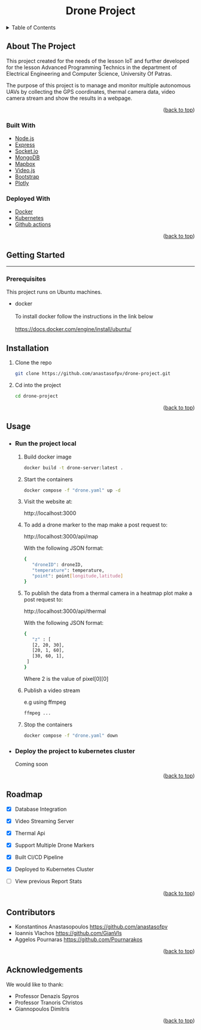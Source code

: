 <div id="top"></div>





<!-- PROJECT LOGO -->
<br />
<div align="center">

  <h1 align="center">Drone Project</h1>

</div>



<!-- TABLE OF CONTENTS -->
<details>
  <summary>Table of Contents</summary>
  <ol>
    <li>
      <a href="#about-the-project">About The Project</a>
      <ul>
        <li><a href="#built-with">Built With</a></li>
        <li><a href="#built-with">Deployed With</a></li>
      </ul>
    </li>
    <li>
      <a href="#getting-started">Getting Started</a>
      <ul>
        <li><a href="#prerequisites">Prerequisites</a></li>
        <li><a href="#installation">Installation</a></li>
      </ul>
    </li>
    <li><a href="#usage">Usage</a></li>
    <li><a href="#roadmap">Roadmap</a></li>
    <li><a href="#roadmap">Contributors</a></li>
    <li><a href="#roadmap">Acknowledgements</a></li>
  </ol>
</details>



<!-- ABOUT THE PROJECT -->
## About The Project

This project created for the needs of the lesson IoT and further developed for the lesson Advanced Programming Technics in the department of Electrical Engineering and Computer Science, University Of Patras.

The purpose of this project is to manage and monitor multiple autonomous UAVs by collecting the GPS coordinates, thermal camera data, video camera stream and show the results in a webpage.

<p align="right">(<a href="#top">back to top</a>)</p>



### Built With


* [Node.js](https://nodejs.org/en/)
* [Express](https://expressjs.com/)
* [Socket.io](https://socket.io/)
* [MongoDB](https://www.mongodb.com/)
* [Mapbox](https://www.mapbox.com/)
* [Video.js](https://videojs.com/)
* [Bootstrap](https://getbootstrap.com)
* [Plotly](https://plotly.com/)

### Deployed With

* [Docker](https://www.docker.com/)
* [Kubernetes](https://kubernetes.io/)
* [Github actions](https://github.com/features/actions)



<p align="right">(<a href="#top">back to top</a>)</p>



<!-- GETTING STARTED -->
## Getting Started
<hr></hr>

### Prerequisites

This project runs on Ubuntu machines.    

* docker <br></br>
    To install docker follow the instructions in the link below <br></br>
  https://docs.docker.com/engine/install/ubuntu/


## Installation

1. Clone the repo
   ```sh
   git clone https://github.com/anastasofpv/drone-project.git
   ```
2. Cd into the project
   ```sh
   cd drone-project
   ```
   
<p align="right">(<a href="#top">back to top</a>)</p>



<!-- USAGE EXAMPLES -->
## Usage

* ### <b>Run the project local</b>
   
    1. Build docker image
         ```sh
        docker build -t drone-server:latest .
        ```
    2. Start the containers
        ```sh
        docker compose -f "drone.yaml" up -d
        ```
    3. Visit the website at:
    
       http://localhost:3000 

    4. To add a drone marker to the map make a post request to:

        http://localhost:3000/api/map

        With the following JSON format:
         ```sh
         {
            "droneID": droneID,
            "temperature": temperature,
            "point": point[longitude,latitude]
         }  
        ```
    5. To publish the data from a thermal camera in a heatmap plot make a post request to:

        http://localhost:3000/api/thermal

         With the following JSON format:
         ```sh
        {
            "z" : [
            [2, 20, 30],
            [20, 1, 60],
            [30, 60, 1],
          ]
        } 
        ```
        Where 2 is the value of pixel[0][0]
    
    6. Publish a video stream

         e.g using ffmpeg 
        
        ```sh
        ffmpeg ...
        ```

    7. Stop the containers
        ```sh
        docker compose -f "drone.yaml" down 
         ```

* ### <b>Deploy the project to kubernetes cluster</b>
    Coming soon

<p align="right">(<a href="#top">back to top</a>)</p>



<!-- ROADMAP -->
## Roadmap

- [x] Database Integration
- [x] Video Streaming Server
- [x] Thermal Api 
- [x] Support Multiple Drone Markers
- [x] Built CI/CD Pipeline 
- [x] Deployed to Kubernetes Cluster
- [ ] View previous Report Stats


<p align="right">(<a href="#top">back to top</a>)</p>


## Contributors 

- Konstantinos Anastasopoulos https://github.com/anastasofpv
- Ioannis Vlachos https://github.com/GianVls
- Aggelos Pournaras https://github.com/Pournarakos


<p align="right">(<a href="#top">back to top</a>)</p>


## Acknowledgements

We would like to thank:

- Professor Denazis Spyros
- Professor Tranoris Christos 
- Giannopoulos Dimitris 



<p align="right">(<a href="#top">back to top</a>)</p>

